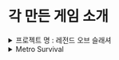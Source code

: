 # 각 만든 게임 소개

<details>
    <summary>프로젝트 명 : 레전드 오브 슬래셔</summary>

# 레전드 오브 슬래셔

## 목차
-[컨셉](#컨셉)
-[관련 이미지 & 동영상](#관련-이미지-&-동영상)
-[대표 이미지](#대표-이미지)

# **컨셉**
***
<br>

|컨셉|키워드|설명|
|:---:|:---:|
|메인 컨셉|**타격감**|계속해서 몰려오는 적들이라는 무쌍류 게임의 특징과 이를 헤쳐나가기 위해 적들을 공격하고 처리하는 과정에서 쉬원한 **타격감**을 느낄 수 있을 거라 생각했다.|
|서브 컨셉1|**소리**|오감 중 하나인 청각을 이용한 **청각적 효과**로 청각을 자극 시켜준다. 영화나 다른 게임에서도 소리는 중요한 위치를 차지하고 있으며 소리가 없을 경우 얻을 수 있는 느낌이 반감된다. 각각 공격에 맞는 효과음을 넣어 타격감을 증폭 시켜준다. 또한 적이 쓰러지는 효과음으로 적이 쓰러졌음을 인지하여 타격감과 시원한 게임 진행을 느끼게 한다. 또한 무기 종류가 다른 경우 다른 효과음을 넣어 A라는 무기와 B라는 무기의 타격감이 다르게 느낄 수 있도록 만들어준다.|
|서브 컨셉2|**이펙트**|**시각적 효과**로 오감 중 하나인 시각을 자극시켜주며 청각과 더불어 조화되며 타격감에 대한 느낌을 증폭시켜준다. 약공격에는 작은 이펙트를 넣어주고 강공격에는 큰 이펙트를 넣어주며 필살기에도 필살기에 맞는 이펙트를 넣어준다. 각 공격에 맞는 이펙트를 구현합니다.|
|서브 컨셉3|**필살기**||
|서브 컨셉4|**다양한 공격**||
|서브 컨셉5|**몬스터 웨이브**||


<br><br>

# **관련 이미지 & 동영상**
***
<br>



<br><br>

# **대표 이미지**
    
</details>

<details>
    <summary>Metro Survival</summary>
    
# Metro Survival

> ## 목차
- [목차](#목차)
- [게임 소개](#게임-소개)
- [세계관(배경)](#세계관배경)
- [게임 컨셉](#게임-컨셉)
- [캐릭터 소개](#캐릭터-소개)
    - [플레이어](#플레이어)
        - [조작방법](#조작-방법)
    - [적](#적)
        - [일반 적](#일반-적)
        - [정예 적](#정예-적)
    - [NPC](#npc)
- [게임 시스템 디자인](#게임-시스템-디자인)
    - [아이템](#아이템)
    - [행동 분석](#행동-분석)
    - [파라미터 분석](#파라미터-분석)
    - [상태 분석](#상태-분석)
    - [게임 규칙](#게임-규칙)
    - [UI 분석](#ui-분석)
- [개발 요구사항&흐름도](#개발-요구사항흐름도)
    - [개발 요구사항](#개발-요구사항)
        - [구현 완료](#구현-완료)
    - [키보드 이벤트 흐름도](#키보드-이벤트-흐름도)
- [개발 작업 일정](#개발-작업-일정)
- [주차별 개발 내용](#주차별-개발-내용)
    - [1주차](#1주차)
    - [2주차](#2주차)
    - [3주차](#3주차)
    - [4주차](#4주차)
    - [5주차](#5주차)
    - [6주차](#6주차)
    - [7주차](#7주차)
    - [8주차](#8주차)
    - [9주차](#9주차)
    - [10주차](#10주차)
    - [11주차](#11주차)
    - [12주차](#12주차)
    - [13주차](#13주차)
    - [14주차](#14주차)
    - [15주차](#15주차)

<br><br><br>

> #  **게임 소개**
***

<br>

본 게임은 유니티를 활용하여 도트 그래픽을 기반으로 한 탑뷰 형식의 로그라이크의 2D게임이다.

플레이어는 캐릭터를 조작하며 마주치는 적을 물리치고 NPC와 상호작용을 하며 생존을 거듭해 나간다.

캐쥬얼한 그래픽과 그에 상반되는 어두운 세계관을 갖는 특징이 있다.

<br><br>

> # **세계관(배경)**
***
<br>

<img src="./img/title.png">

<br>

핵 전쟁으로 인해 지상에서 생활은 어려워졌다. 핵으로 인한 오염 구역이 퍼지기 시작하여 지상에서 생활은 어려워지기 시작하고 남은 생존자들은 지하철로 도망갔다.

하지만 지하철도의 모든 구역이 안전한 장소가 아니었으며, 오염이 시작된 장소가 생기면서 이로 인한 돌연변이 생물이 나타나기 시작한다.

주인공은 이러한 상황 속에서 살아남기 위해 싸우고 다른 인물과 거래를 하며 생존한다.

<br><br>

> # **게임 컨셉**

<br>

<img src="./img/ingame.png" width =620 heigth= 480>

<br>

## **2D 로그라이크 게임**

**2D 도트** 게임으로 **탑뷰** 형식의 게임이며 **로그라이크** 스타일의 게임이다. 게임의 배경이 되는 지하철에서 플레이어는 여러 곳을 돌아다니며 한정된 자원으로 최대한 오래 살아남는 생존을 목표로 플레이하게 된다.

<br>

## **생존**

본 게임은 플레이어가 지하철에서 다가오는 적의 공격을 피하고 처치하며 위험한 오염 구역에 아무런 대비 없이 들어가면 체력이 감소하는 등 모든 플레이 중에는 **생존**을 염두에 두며 플레이를 해야한다.

<br>

## **한정된 자원**

기본 무기는 단검과 권총만 갖고 있어 적의 공격에 주의를 하며 원거리 무기는 멀리서 적을 공격할 수 있지만 **한정된 자원**의 문제로 사용해야 할 시기를 생각해서 사용해야 한다.


<br><br>

> # **캐릭터 소개**

***

## 플레이어

<br>
 
<img src="./img/Player.png" width=200 heigth = 200>
 
<br>

### 조작 방법

<img src="./img/controlKey.png">

<img src="./img/mouse.png">


|입력키|설명|
|:---:|:---:|
|WASD|각 방향으로 입력시 플레이어가 해당 방향으로 이동한다.|
|좌클릭|현재 플레이어가 바라보고 있는 방향으로 근접 공격을 실행한다.|
|우클릭|마우스 포인터가 위치한 방향으로 원거리 공격을 실행한다.|
|Space 바|플레이어가 구르면서 공격을 회피한다.|
|H|현재 메디킷을 보유하고 있으면 메디킷을 소모해 체력을 회복한다.|
|I|인벤토리를 열고 닫을 수 있다.|
|F|오브젝트와 상호작용을 하거나 상점 NPC와 거래가 가능하다.|
|Z|상점을 닫을 수 있다.|

<br>

## 적

 <br>

### 일반 적

|적 종류|이미지|설명|체력|획득 재화|
|:---:|:---:|:---:|:---:|:---:|
|근접 적|<img src="./img/MeleeEnemy.png" width = 100 heigth = 100>|플레이어가 일정 거리 내에 위치할 경우 근접 공격을 하는 적|35|300~450|
|근접 적 바리에이션|<img src="./img/MeleeEnemyV2.png" width = 100 heigth = 100>|플레이어가 일정 거리 내에 위치할 경우 근접 공격을 하는 적, 원래 적보다 기본 능력이 더 높다.|55|700~900|
|원거리 적|<img src="./img/RangeEnemy.png" width =100 heigth = 100>|플레이어를 인식한 후 일정 거리 내에 위치할 경우 원거리 공격을 하고 너무 가까우면 뒤로 물러나는 적|22|350~450|
|원거리 적 바리에이션|<img src="./img/RangeEnemyV2.png" width =100 heigth = 100>|플레이어를 인식한 후 일정 거리 내에 위치할 경우 원거리 공격을 하고 너무 가까우면 뒤로 물러나는 적, 원래 적보다 기본 능력이 더 높다.|48|800~1000|

<br>

### 정예 적

|적 종류|이미지|설명|체력|획득 재화|
|:---:|:---:|:---:|:---:|:---:|
|근접 정예 적|<img src="./img/EliteEnemy.png" width =100 heigth = 100>|일반 적보다 기본 능력이 높으며 근접 공격만 하는 정예 적|80|2400~2600|

<br>

## NPC

|NPC 종류|이미지|설명|
|:---:|:---:|:---:|
|무기 상인|<img src="./img/ArmsDealer.png" width =100 heigth = 100>|안전지대에 위치해 있으며 플레이어에게 무기 등을 판매한다.|
|의사|<img src="./img/DoctorNPC.png" width =100 heigth = 100>|안전지대에 있으며 체력 회복, 방사능 오염 수치 하락 등 상호작용 가능|

<br><br>

> # **게임 시스템 디자인**

<br>

## 아이템
 
|이미지|이름|종류|설명|비고|
|:---:|:---:|:---:|:---:|:---:|
|<img src="./img/ShortSword.png" width = 30 heigth = 100>|단검|근접 무기|근접한 적을 공격 가능한 무기|기본 지급, 짧은 사거리, 빠른 공격속도, 대미지 9|
|<img src="./img/Axe.png">|도끼|근접 무기|근접한 적을 공격 가능한 무기|드랍 또는 특수 획득 가능, 중간 사거리, 낮은 공격 속도, 대미지 16|
|<img src="./img/Bat.png">|방망이|근접 무기|근접한 적을 공격 가능한 무기|드랍 획득 가능, 넓은 사거리, 약간 낮은 공격 속도, 대미지 13|
|<img src="./img/Pan.png">|프라이팬|근접 무기|근접한 적을 공격 가능한 무기, 공격시 탱탱 소리가 난다.|거래 획득 가능, 짧은 사거리, 빠른 공격 속도, 대미지 6|
|<img src="./img/Pistol.png">|권총|원거리 무기|멀리 떨어져 있는 적을 조준해서 공격할 수 있는 무기|기본 지급, 보통 공격속도, 대미지 5, 1발씩 발사|
|<img src="./img/SubMachineGun.png">|기관단총|원거리 무기|멀리 떨어져 있는 적을 조준해서 공격할 수 있는 무기|드랍 획득 가능, 빠른 공격속도, 대미지 5, 탄환이 탄튐이 꽤 있으며, 총알이 연속적으로 발사|
|<img src="./img/AR.png">|돌격소총|원거리 무기|멀리 떨어져 있는 적을 조준해서 공격할 수 있는 무기|드랍 획득 가능, 약간 빠른 공격속도, 대미지 10, 탄튐이 약간 있으며 3발씩 발사|
|<img src="./img/SG.png">|산탄총|원거리 무기|약간 떨어져 있는 적들을 공격 가능한 무기|특수 획득 가능, 느린 공격 속도, 높은 대미지, 대미지 6, 한번에 여러발의 탄약 사용|
|<img src="./img/medikit.png" width = 30 heigth = 30>|메디킷|소모성 아이템|1회성 아이템으로 플레이어의 체력을 회복|아이템 획득 후 H키를 누르면 사용 가능|
|<img src="./img/bullets.png" width = 30 heigth = 30>|탄약|소모성 아이템|1회성 아이템으로 원거리 공격을 하기 위해서 필요한 아이템|한번 쏠 때마다 탄약 하나가 소모|
|<img src="./img/Pill.png" width = 30 heigth = 30>|알약|소모성 아이템|1회성 아이템으로 오염수치를 회복시켜주는 아이템|얻을 경우 즉시 사용|
|<img src="./img/mask.png" width = 30 heigth = 30>|방독면|소모성 아이템|1회성 아이템으로 방독면을 획득할 경우 방독면의 게이지가 다 소모되기 전까지 방사능 오염수치를 막아줌|얻을 경우 즉시 사용|


<br>

## 행동 분석

<br>

**1.플레이어**

|행동|설명|
|:---:|:---:|
|이동|입력한 방향키에 따라 이동|
|근접 공격|마우스 좌클릭을 했을 경우 캐릭터가 바라보고 있는 방향으로 현재 장착한 근접 무기의 공격이 이루어진다.|
|원거리 공격|마우스 우클릭을 했을 경우 클릭 위치로 현재 장착한 원거리 무기의 공격이 이루어진다.|
|회피|Space바를 누를 경우 플레이어가 누른 방향키로 구르기 모션이 이루어짐. 해당 모션 동안 캐릭터는 무적 시간을 갖는다.|
|회복|메디킷을 갖고 있는 상태에서 H키를 누르면 체력이 회복한다.|

<br>

**2.적**

|행동|설명|
|:---:|:---:|
|이동|특정 구역 내에 플레이어가 위치할 경우 플레이어 위치로 이동, 만약 특정 구역 내에 플레이어가 없을 경우 주변을 맴 돈다.|
|공격|플레이어가 일정 범위 내에 위치할 경우 일정 주기마다 공격이 이루어진다.|

<br>

## 파라미터 분석

<br>

**1.플레이어**

|속성|속성값|설명|비고|
|:---:|:---:|:---:|:---:|
|이동 방향|Vector2|입력한 방향키의 방향에 따라 플레이어가 이동한다.|현재 위치 벡터 * 이동속도|
|이동 속도|8f|플레이어의 이동 속도를 나타내는 값이다.||
|공격 주기|1f|공격이 이루어지고 다시 공격을 할때까지 걸리는 시간||
|공격 오브젝트|GameObejct|공격 버튼을 눌렀을 때 공격 명중 여부를 판단하는 오브젝트|근접 공격이면 정해진 위치에 오브젝트가 생기며 원거리 공격이면 투사체가 날아간다.|
|피격 주기|0.3f|피격 됐을 경우 계속해서 피격이 이루어지지 않게 막아주는 속성||
|회피 주기|1.8f|한 번 회피를 실행한 다음 다시 회피를 할때까지 걸리는 시간||
|체력|10|캐릭터의 체력을 나타내며 0이 될 경우 게임 오버||
|오염 수치|0f|수치가 천천히 감소하며 0이 될 경우 서서히 체력이 감소한다||

<br>

**2.적**

|속성|속성값|설명|비고|
|:---:|:---:|:---:|:---:|
|이동 방향|Vector3|적이 이동할 방향|목표 위치 벡터 - 적의 현재 위치 벡터|
|체력|22~80f|적의 체력 수치|적 타입의 따라 체력 수치가 다름|
|속도|6f|적의 이동 속도 수치|적 타입의 따라 이동속도 수치가 다름|
|도망 속도|6f|적의 도망 이동 속도 수치|원거리 적이 플레이어와 너무 가까워졌을 경우 뒤로 물러나는 속도 수치|
|공격 주기|3f|공격이 이루어지고 다시 공격을 할때까지 걸리는 시간||
|공격 오브젝트|GameObject|적이 공격할 때 공격 명중 여부를 판단하는 오브젝트|원거리 적일 경우 투사체가 날아가며 근접 적일 경우 정해진 위치에 오브젝트 생성|
|드랍 확률|int|적이 죽을 경우 랜덤의 값을 정한 다음 해당 값이 특정 범위에 속하면 해당되는 아이템을 생성|Random.Range(1,101)|

<br>

## 상태 분석

<br>

**1.플레이어**

|현상태|전이상태|전이조건|  
|:---:|:---:|:---:|
|대기|이동|방향키를 입력했을 경우|
|이동|회피|이동 중 회피키를 입력 했을 경우|
|회피|이동|회피의 모션이 끝났을 경우|
|대기|근접 공격|마우스 좌클릭을 했을 경우|
|근접 공격|대기|근접 공격 모션이 끝났을 경우|
|대기|원거리 공격|마우스 우클릭을 했을 경우|
|원거리 공격|대기|원거리 공격 모션이 끝났을 경우|
|생존|사망|체력이 0이 되었을 경우|

<br>

**2.적**

|현상태|전이상태|전이조건|  
|:---:|:---:|:---:|
|정찰|추적|플레이어가 특정 구역 내에 들어왔을 경우|
|추적|공격|현재 플레이어가 일정 범위 안에 있을 경우 |
|공격|대기|공격이 이루어지고 계속해서 공격이 이루어지지 않도록 대기 상태로 변환|
|추적|정찰|플레이어가 일정 범위 밖으로 벗어났을 경우|
|생존|사망|적의 체력이 0이 되었을 경우|

<br>

**3.스포너**

|현상태|전이상태|전이조건|
|:---:|:---:|:---:|
|대기|스폰|플레이어가 특정 구역 내에 들어왔을 경우 적을 스폰|
|스폰|대기|플레이어가 특정 구역 밖으로 벗어나거나 적이 최대 스폰 수가 됐을 경우 스폰을 멈춤|

<br>

## 게임 규칙

- 플레이어는 해당 맵을 탐사해나가면서 적을 물리친다.

- 마우스 왼쪽 클릭을 할 경우 근접 공격, 오른쪽 클릭을 할 경우 원거리 공격이 이루어진다.

- 플레이어는 지급되는 기본 근접, 원거리 무기를 갖고 있으며 다른 아이템은 드랍 또는 특수 획득으로 얻게 된다.

- 플레이어는 기본적으로 근거리 무기, 원거리 무기를 각각 하나씩만 보유 가능하며, 새로운 무기를 얻으면 기존 갖고 있는 무기는 인벤토리로 이동한다.

- 오염 수치는 시간이 지날수록 떨어지며 아이템을 통해 회복할 수 있다.

- 오염 수치가 가득 찰 경우 플레이어의 체력은 서서히 감소한다.

- 플레이어의 체력이 0이 될 경우 게임 오버가 된다.

<br>

## UI 분석

<br>

<img src="./img/ingame.png" width =620 heigth= 480>

- 좌상단에 보이는 빨강색 바는 플레이어의 현재 체력을 나타내며 0이 될 경우 게임오버가 된다.

- 좌상단에 보이는 초록색 바는 플레이어의 현재 오염 수치를 나태내며 시간이 지나면 감소하게 된다.

- 우측 하단 UI는 위에서부터 차례대로 현재 보유 메디킷, 현재 보유 소지금, 현재 보유 탄환을 나타낸다.

<br><br>

> # **개발 요구사항&흐름도**

***

<br>

## 개발 요구사항

<br>

### 게임 그래픽

1. 플레이어블 캐릭터나 적, 아이템 등의 스프라이트 제작.

2. 지하철 배경의 넓지만 협소한 맵

3. 소모성 아이템인 회복, 탄약 아이템과 비소모성 아이템인 무기, 장비 등을 구현

<br>

### UI

4. 화면 좌측 상단에는 플레이어의 체력바와 방사능 오염 수치를 나타내는 UI 구현한다.

5. I키를 누르면 인벤토리 UI가 열리며 다시 I키를 누를 경우 인벤토리 UI가 닫힌다.

6. F키를 누르면 상점 UI가 열리며 그 상태에서 Z키를 누르면 상점 UI가 닫힌다.

7. 적의 상단에는 남은 체력을 표시해주는 체력바가 존재하여 남은 체력을 알 수 있다.

8. 타이틀 씬, 게임오버 씬, 게임 조작 설명 씬을 구현한다.

<br>

### 게임 플레이

9. 플레이어는 이동한 방향키에 따라 움직인다. 카메라는 플레이어를 따라간다.

10. 플레이어는 공격을 받거나 방사능 오염 수치가 최대일 경우 체력이 감소한다.

11. 방사능 오염 수치는 오염 구역 진입 시 조금씩 상승한다.

12. 체력과 방사능 오염 수치는 소모성 아이템을 이용해 회복이 가능하다.

13. 특정 아이템을 이용하면 방사능 오염 수치 상승을 막아준다.

14. 쿨타임이 있는 구르기 기능을 구현해 일정시간 동안 적의 공격을 무시한다.

15. 플레이어는 마우스 좌클릭을 할 경우 근접 공격, 우클릭을 할 경우 원거리 공격이 이루어진다.

16. 원거리 공격은 마우스 좌표에 따라 목표 위치가 달라진다.

17. 메디킷을 보유한 상태에서 H키를 누르면 체력이 회복된다.

18. 근접 무기는 아무 제약 없이 사용 가능하지만, 총기의 경우 소모성 아이템이 필요하다.

19. 적은 일정 범위 내를 배회하며 플레이어가 일정 범위 내에 존재할 경우 플레이어를 추적한다.

20. 적과 플레이어의 거리가 일정 수치로 좁혀질 경우 적은 공격한다.

21. 적을 일정 주기마다 정해진 수만큼 랜덤하게 스폰 시켜주는 스포너 오브젝트가 있다.

22. 적은 크게 일반 적과 정예 적으로 나눌 수 있으며 또 다시 일반적은 근접, 원거리 적으로 나눌 수 있다.

23. 정예 적은 일반 적과 다르게 스폰 주기가 길지만 기본 능력이 높아 상대하기 까다롭다.

24. 시간이 지나며 낮 밤 시간이 바뀌며 이와 같은 변화로 적의 기본 능력이 상승한다.

25. 생존자 구역에 거래가 가능한 NPC가 있으며 소모성 아이템 거래가 가능하다.

26. 맵의 각 구역을 일반 구역, 생존자 구역, 방사능 오염 구역, 돌연변이 출현 구역으로 나눈다.

27. 원거리 무기는 사용하려면 기본적으로 탄약이 필요하며 탄약이 없을 경우 총알이 나가지 않는다.

28. 권총은 기본 지급 원거리 무기이며, 총알이 한 발씩 나간다.

29. 기관단총은 드랍으로 얻을 수 있는 무기이며, 탄튐이 꽤 있다.

30. 돌격소총은 드랍으로 얻을 수 있는 무기이며, 탄튐이 약간 있다.

31. 산탄총은 특수 획득으로 얻을 수 있는 무기이며, 한번에 여러 발의 탄약을 사용한다.

32. 단검은 기본지급 무기이며, 사정 거리가 짧으며, 빠른 공격 속도와 약간 낮은 대미지가 특징이다.

33. 도끼는 드랍과 특수 획득 무기이며, 사정 거리가 방망이와 단검의 중간이며, 낮은 공격 속도와 높은 대미지가 특징이다.

34. 방망이는 드랍으로 얻을 수 있는 무기이며, 사정 거리가 넓으며, 약간 낮은 공격 속도와 약간 높은 대미지가 특징이다.

35. 프라이팬은 거래로 얻을 수 있는 무기이며, 빠른 공격 속도와 보통의 대미지, 적을 공격했을 경우 특수 소리가 난다.

36. 새로운 무기로 바꿀 경우 기존의 사용 무기는 인벤토리에 들어간다.

37. 이벤트 아이템 Key를 만들어 이를 사용하면 닫힌 통제실의 문이 열린다.

38. 방화벽은 처음에 닫혀있으며 통제실에서 컴퓨터와 상호작용을 하면 방화벽이 열린다.

39. 몬스터가 죽으면 랜덤으로 드롭 아이템과 재화를 획득하게 한다.

40. 상점에서 아이템 구매와 판매를 할 수 있다.

41. 특정 구역 내에 플레이어가 들어올 경우 이를 탐지하여 몬스터가 스폰이 실행된다.

42. 필드 아이템을 획득 시 인벤토리에 들어가게 된다.

43. 인벤토리는 기본 4칸으로 확장할 수 있다.

44. 인벤토리에 있는 아이템을 클릭하면 사용이 가능하다.

<br>

## 구현 완료

<br>

1. 플레이어는 이동한 방향키에 따라 움직인다. 카메라는 플레이어를 따라간다.

2. 플레이어는 마우스 좌클릭을 할 경우 근접 공격, 우클릭을 할 경우 원거리 공격이 이루어진다.

3. 원거리 공격은 마우스 좌표에 따라 목표 위치가 달라진다.

4. 적은 일정 범위 내를 배회하며 플레이어가 일정 범위 내에 존재할 경우 플레이어를 추적한다.

5. 적과 플레이어의 거리가 일정 수치로 좁혀질 경우 적은 공격한다.

6. I키를 누르면 인벤토리 UI가 열리며 다시 I키를 누를 경우 인벤토리 UI가 닫힌다.

7. 적을 일정 주기마다 정해진 수만큼 랜덤하게 스폰 시켜주는 스포너 오브젝트가 있다.

8. 메디킷을 보유한 상태에서 H키를 누르면 체력이 회복된다.

9. 쿨타임이 있는 구르기 기능을 구현해 일정시간 동안 적의 공격을 무시한다.

10. 화면 좌측 상단에는 플레이어의 체력바와 방사능 오염 수치를 나타내는 UI 구현한다.

11. F키를 누르면 상점 UI가 열리며 그 상태에서 Z키를 누르면 상점 UI가 닫힌다.

12. 적의 상단에는 남은 체력을 표시해주는 체력바가 존재하여 남은 체력을 알 수 있다.

13. 정예 적은 일반 적과 다르게 스폰 주기가 길지만 기본 능력이 높아 상대하기 까다롭다.

14. 인벤토리에 있는 아이템을 클릭하면 사용이 가능하다.

15. 인벤토리는 기본 4칸으로 확장할 수 있다.

16. 필드 아이템을 획득 시 인벤토리에 들어가게 된다.

17. 돌격소총은 드랍으로 얻을 수 있는 무기이며, 탄튐이 약간 있다.

18. 방사능 오염 수치는 오염 구역 진입 시 조금씩 상승한다.

19. 단검은 기본지급 무기이며, 사정 거리가 짧으며, 빠른 공격 속도와 약간 낮은 대미지가 특징이다.

20. 도끼는 드랍과 특수 획득 무기이며, 사정 거리가 방망이와 단검의 중간이며, 낮은 공격 속도와 높은 대미지가 특징이다.

21. 방망이는 드랍으로 얻을 수 있는 무기이며, 사정 거리가 넓으며, 약간 낮은 공격 속도와 약간 높은 대미지가 특징이다.

22. 프라이팬은 거래로 얻을 수 있는 무기이며, 빠른 공격 속도와 보통의 대미지, 적을 공격했을 경우 특수 소리가 난다.

23. 이벤트 아이템 Key를 만들어 이를 사용하면 닫힌 통제실의 문이 열린다.

24. 방화벽은 처음에 닫혀있으며 통제실에서 컴퓨터와 상호작용을 하면 방화벽이 열린다.

25. 기관단총은 드랍으로 얻을 수 있는 무기이며, 탄튐이 꽤 있다.

26. 산탄총은 특수 획득으로 얻을 수 있는 무기이며, 한번에 여러 발의 탄약을 사용한다.

27. 상점에서 아이템 구매와 판매를 할 수 있다.

28. 몬스터가 죽으면 랜덤으로 드롭 아이템과 재화를 획득하게 한다.

29. 원거리 무기는 사용하려면 기본적으로 탄약이 필요하며 탄약이 없을 경우 총알이 나가지 않는다.

30. 특정 아이템을 이용하면 방사능 오염 수치 상승을 막아준다.

31. 타이틀 씬, 게임오버 씬, 게임 조작 설명 씬을 구현한다.

32. 새로운 무기로 바꿀 경우 기존의 사용 무기는 인벤토리에 들어간다.

33. 체력과 방사능 오염 수치는 소모성 아이템을 이용해 회복이 가능하다.

34. 플레이어는 공격을 받거나 방사능 오염 수치가 최대일 경우 체력이 감소한다.

35. 소모성 아이템인 회복, 탄약 아이템과 비소모성 아이템인 무기, 장비 등을 구현

36. 지하철 배경의 넓지만 협소한 맵

37. 플레이어블 캐릭터나 적, 아이템 등의 스프라이트 제작.

38. 생존자 구역에 거래가 가능한 NPC가 있으며 소모성 아이템 거래가 가능하다.

39. 근접 무기는 아무 제약 없이 사용 가능하지만, 총기의 경우 소모성 아이템이 필요하다.

40. 특정 구역 내에 플레이어가 들어올 경우 이를 탐지하여 몬스터가 스폰이 실행된다.

<br>

## 키보드 이벤트 흐름도

<br>

<img src="./img/keyboard.png">

<br><br>

> # **개발 작업 일정**

***

<br>

<img src="./img/week.png">

<img src="./img/week2.png">

<br><br>

> # **주차별 개발 내용**
***

## 1주차

조를 짜서 팀을 만들고 자기소개를 하며 서로에 대해 알아가는 아이스 브레이킹 시간을 가졌다.

<br>

***

## 2주차

서로 어떠한 게임을 만들고 싶은지 의견을 낸 다음 의견을 종합하여 **2D 탑뷰 로그라이크 형식**의 생존을 목표로 하는 게임을 개발하기로 정했으며, 서로의 역할을 정했다.

<br>

|이름|담당|
|:---:|:---:|
|류태환|메인 디자인|
|황동석|레벨 디자인|
|성규민|플레이어 관련 담당|
|오단해|몬스터 및 AI 담당|
|김선우|시스템 및 NPC 담당|

<br>

***

## 3주차

<br>

|종류|구현 내용|
|:---:|:---:|
|**플레이어**|플레이어의 기본 이동 및 물리엔진을 구현|
|**적**|근접 몬스터 AI 제작|
|**맵**|맵 중 하나인 승강장 맵 제작|
|**스프라이트 디자인**|NPC 두 명의 스프라이트 제작|
|**NPC**|NPC의 대기 상태와 이동 애니메이션 시범 적용|

<br>

***

## 4주차

<br>

|종류|구현 내용|
|:---:|:---:|
|**플레이어**|플레이어의 근접 공격 및 원거리 공격을 구현|
|**적**|원거리 몬스터 AI 제작|
|**맵**|지하철도 구현, 맵 틀 잡기|
|**UI**|NPC 상점 UI 기반 제작|
|**스프라이트 디자인**|플레이어블 캐릭터의 정지, 이동, 근접 공격 애니메이션 제작|
|**NPC**|NPC와의 상호작용 구현|

<br>

***

## 5주차

<br>

|종류|구현 내용|
|:---:|:---:|
|**플레이어**|플레이어 적과 접촉 시 체력 감소|
|**적**|몬스터 AI 오류 수정, 정해진 범위 내에 랜덤한 적이 생성하도록 스포너 오브젝트 제작|
|**맵**|상가 일정부분, 화장실 틀 잡기|
|**UI**|NPC 상점 UI 컴포넌트 구현, 플레이어 HP & 오염 수치 UI 구현|
|**스프라이트 디자인**|근거리, 원거리 적 스프라이트 및 애니메이션 제작, 원거리 무기 베이스 스프라이트 제작|

<br>

***

## 6주차

<br>

|종류|구현 내용|
|:---:|:---:|
|**플레이어**|적 공격 무시 가능한 회피 시스템 구현|
|**적**|몬스터 AI 오류 수정, 근접 몬스터 공격 구현|
|**맵**|맵 확장 및 틀 확보, 구역 마다 사용처 지정|
|**UI**|인벤토리 UI 제작, 적 체력바 구현|
|**스프라이트 디자인**|정예 몬스터 스프라이트 제작|

<br>

***

## 7주차

**캡스톤 중간 점검 토의 및 중간 보고서**를 작성하였으며, 깃허브 홈페이지에서 **게임 소개 홈페이지**를 제작했다.

***

## 8주차

<br>

|종류|구현 내용|
|:---:|:---:|
|**플레이어**|원거리 무기 SMG를 시범적으로 추가, 무기 스위칭 시스템 임시로 구현|
|**적**|근접 몬스터의 공격 방식 개선, 정예 근접 몬스터 구현|
|**맵**|부수적인 디테일 구현 및 확장, 플레이어 시작할 공간과 다른 맵 부분 일정 부분을 제작|
|**게임 시스템**|방사능 오염 시스템 구현, 필드 아이템 획득시 인벤토리에 추가, 인벤토리에 있는 아이템 클릭 시 사용하는 시스템 구현|
|**스프라이트 디자인**|근접 몬스터와 원거리 몬스터의 추가 바리에이션과 각각 몬스터의 공격 스프라이트, 투사체 스프라이트를 제작|

<br>

***

## 9주차

<br>

|종류|구현 내용|
|:---:|:---:|
|**플레이어**|근거리 무기 4종 임시 추가 및 각 무기별 특징을 부여해 공격속도, 공격범위, 공격력 등을 구현|
|**적**|적이 벽에 닿을 경우 뒤로 물러나도록 AI 개선, 근거리와 원거리 적을 각각 한 종류씩 추가|
|**맵**|대합실과 통제실 구역의 디테일 추가 및 다른 지역의 디테일 수정|
|**게임 시스템**|Key 아이템으로 통제실 문을 열 수 있게 구현, 통제실 내부 컴퓨터를 조작해서 방화벽을 올릴 수 있게 구현|
|**UI**|적의 체력바가 플레이어 공격에 맞을 경우 현재 체력에 따라 체력바 변화 구현|

<br>

***

## 10주차

<br>

|종류|구현 내용|
|:---:|:---:|
|**플레이어**|원거리 무기 3점사가 특징인 AR 제작, 전체적인 무기들의 공격방식과 성능 조정|
|**적**|적이 죽을 때 폭발 애니메이션 추가, 무기 종류에 따라 받는 대미지 구현, 시작시 딜레이를 주고 비추적 상태시 스폰 장소로 돌아가는 코드 수정으로 AI 개선, 적 스포너에 배경에 맞는 이미지 추가, 적 기준 플레이어가 상, 하에 있어도 공격이 가능하도록 콜라이더 개선|
|**맵**|통제실의 벽 부분 레이어 수정, 상호작용 가능한 모니터의 색 변경, 길거리 타일 추가, 9번 역 부분의 화장실 추가와 콜라이더 부분 개선, 9번 역 입구 부분 유리벽 콜라이더 개선, 맵 일정 부분 제작 및 디테일 수정|
|**게임 시스템**|상점 구매/판매 시스템 개발 진행 중, 아직 미완성|

<br>

***

## 11주차

<br>

|종류|구현 내용|
|:---:|:---:|
|**플레이어**|원거리 무기 SG을 구현 및 각 무기들의 세부 사항 조정|
|**적**|적 사망시 랜덤으로 드랍 아이템 생성 및 일정 수치의 재화를 획득하도록 구현|
|**맵**|약국 및 총포상 구현|
|**게임 시스템**|상점 구매/판매 시스템 구현, 아이템 획득 애니메이션 구현|
|**스프라이트 디자인**|캐릭터 초상화 및 주무기 스프라이트 제작|

<br>

***

## 12주차

<br>

|종류|구현 내용|
|:---:|:---:|
|**플레이어**|원거리 무기를 사용하려면 탄환이 필요하고 공격할 경우 탄환이 줄어들도록 구현|
|**적**|적의 추적 방식 변경, 각 구역에 플레이어가 들어올 경우 해당 구역 스포너가 동작하도록 변경|
|**사운드**|게임에 맞는 사운드를 찾고 불필요한 부분 제거|
|**게임 시스템**|통제실 문이 열리는 애니메이션 제작, 방화벽이 열릴 때 카메라가 방화벽 쪽으로 이동하는 시스템 구현|
|**스프라이트 디자인**|몹 바리에이션 스프라이트 수정 및 플레이어 스프라이트 수정|

<br>

***

## 13주차

<br>

|종류|구현 내용|
|:---:|:---:|
|**플레이어**|기본 근접무기 공격 방식 수정, 방사능 수치를 막을 수 있는 방독면 아이템 구현|
|**적**|적 HP 및 돈, 아이템 드랍 관련 수치를 조정, 적 사망시 일정 확률로 메디킷 및 총알 드랍|
|**사운드**|모든 적의 효과음 구현|
|**게임 시스템**|상점 목록 리뉴얼, 아이템 매진 가시성 개선, 판매 금액 조정, 각 무기별 스위칭 이펙트 제작, 통제실 문 이벤트 오류 수정|
|**스프라이트 디자인**|UI, 드롭 아이템, 근접 무기 전체 구현, 근접 무기 애니메이션 제작|
|**UI**|타이틀 씬, 설명 씬, 게임 오버 씬을 제작 및 각 상황에 맞게 씬이 전환되도록 구현|

<br>

***

## 14주차

<br>

|종류|구현 내용|
|:---:|:---:|
|**게임 시스템**|무기 스위칭 시 기존 장착 무기 인벤토리로 회수 기능 구현|
|**사운드**|타이틀 씬과 게임오버 씬 사운드 추가|
|**UI**|타이틀 씬과 게임오버 씬 디테일 수정, 각 씬들의 버튼에 마우스가 올라갈 시 색이 변경되도록 수정|

<br>

***

## 15주차

**최종 테스트 및 오류 수정**을 하였고 각자 **개인 리포트**를 작성하였다.

</details>
